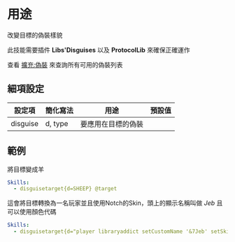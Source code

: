 用途
========================

改變目標的偽裝樣貌

此技能需要插件 **Libs'Disguises** 以及 **ProtocolLib** 來確保正確運作

查看 [擴充:偽裝](/Mobs/Disguises) 來查詢所有可用的偽裝列表

細項設定
----------

| 設定項 | 簡化寫法 | 用途 | 預設值 |
|-----------|---------|--------------------------------------|---------|
| disguise  | d, type | 要應用在目標的偽裝 | |

  

範例
--------

將目標變成羊
```yml
Skills:
  - disguisetarget{d=SHEEP} @target
```

這會將目標轉換為一名玩家並且使用Notch的Skin，頭上的顯示名稱叫做 *Jeb* 且可以使用顏色代碼
```yml
Skills:
  - disguisetarget{d="player libraryaddict setCustomName '&7Jeb' setSkin Notch.png"} @target
```